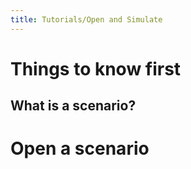 ```yaml
---
title: Tutorials/Open and Simulate
---
```


# Things to know first

## What is a scenario?

# Open a scenario